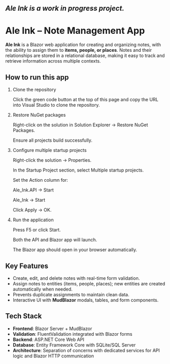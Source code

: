 ## *Ale Ink is a work in progress project.*

# Ale Ink – Note Management App  

**Ale Ink** is a Blazor web application for creating and organizing notes, with the ability to assign them to **items, people, or places**. Notes and their relationships are stored in a relational database, making it easy to track and retrieve information across multiple contexts.  

## How to run this app
1. Clone the repository

   Click the green code button at the top of this page and copy the URL into Visual Studio to clone the repository.

2. Restore NuGet packages

   Right-click on the solution in Solution Explorer → Restore NuGet Packages.

   Ensure all projects build successfully.

3. Configure multiple startup projects

   Right-click the solution → Properties.

   In the Startup Project section, select Multiple startup projects.

   Set the Action column for:

   Ale_Ink.API → Start

   Ale_Ink → Start

   Click Apply → OK.

4. Run the application

   Press F5 or click Start.

   Both the API and Blazor app will launch.

   The Blazor app should open in your browser automatically.

## Key Features  
- Create, edit, and delete notes with real-time form validation.  
- Assign notes to entities (items, people, places); new entities are created automatically when needed.  
- Prevents duplicate assignments to maintain clean data.  
- Interactive UI with **MudBlazor** modals, tables, and form components.  

## Tech Stack  
- **Frontend**: Blazor Server + MudBlazor  
- **Validation**: FluentValidation integrated with Blazor forms  
- **Backend**: ASP.NET Core Web API  
- **Database**: Entity Framework Core with SQLite/SQL Server  
- **Architecture**: Separation of concerns with dedicated services for API logic and Blazor HTTP communication  

